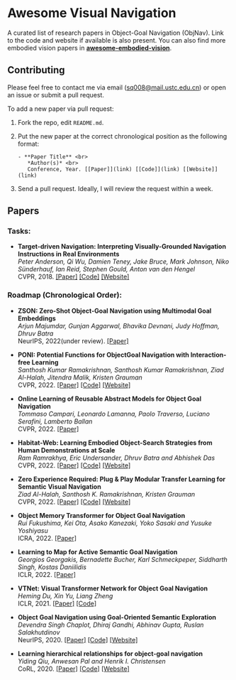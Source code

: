 # Awesome Visual Navigation

A curated list of research papers in Object-Goal Navigation (ObjNav). Link to the code and website if available is also present. You can also find more embodied vision papers in **[ awesome-embodied-vision](https://github.com/ChanganVR/awesome-embodied-vision)**.

## Contributing

Please feel free to contact me via email (sq008@mail.ustc.edu.cn) or open an issue or submit a pull request.

To add a new paper via pull request:

1. Fork the repo, edit `README.md`.

2. Put the new paper at the correct chronological position as the following format: <br>

   ```
   - **Paper Title** <br>
      *Author(s)* <br>
      Conference, Year. [[Paper]](link) [[Code]](link) [[Website]](link)
   ```

3. Send a pull request. Ideally, I will review the request within a week.

## Papers

### Tasks:

- **Target-driven Navigation: Interpreting Visually-Grounded Navigation Instructions in Real Environments** <br>
   *Peter Anderson, Qi Wu, Damien Teney, Jake Bruce, Mark Johnson, Niko Sünderhauf, Ian Reid, Stephen Gould, Anton van den Hengel* <br>
   CVPR, 2018. [[Paper]](https://arxiv.org/abs/1711.07280) [[Code]](https://github.com/peteanderson80/Matterport3DSimulator) [[Website]](https://bringmeaspoon.org)


### Roadmap (Chronological Order):


- **ZSON: Zero-Shot Object-Goal Navigation using Multimodal Goal Embeddings** <br>
   *Arjun Majumdar, Gunjan Aggarwal, Bhavika Devnani, Judy Hoffman, Dhruv Batra* <br>
   NeurIPS, 2022(under review). [[Paper]](https://arxiv.org/pdf/2206.12403.pdf) 

- **PONI: Potential Functions for ObjectGoal Navigation with Interaction-free Learning** <br>
   *Santhosh Kumar Ramakrishnan, Santhosh Kumar Ramakrishnan, Ziad Al-Halah, Jitendra Malik, Kristen Grauman* <br>
   CVPR, 2022. [[Paper]](https://arxiv.org/pdf/2201.10029.pdf) [[Code]](https://github.com/srama2512/PONI) [[Website]](https://vision.cs.utexas.edu/projects/poni/) 
 
- **Online Learning of Reusable Abstract Models for Object Goal Navigation** <br>
   *Tommaso Campari, Leonardo Lamanna, Paolo Traverso, Luciano Serafini, Lamberto Ballan* <br>
   CVPR, 2022. [[Paper]](https://openaccess.thecvf.com/content/CVPR2022/papers/Campari_Online_Learning_of_Reusable_Abstract_Models_for_Object_Goal_Navigation_CVPR_2022_paper.pdf)
 
 
- **Habitat-Web: Learning Embodied Object-Search Strategies from Human Demonstrations at Scale** <br>
   *Ram Ramrakhya, Eric Undersander, Dhruv Batra and Abhishek Das* <br>
   CVPR, 2022. [[Paper]](https://arxiv.org/abs/2204.03514) [[Code]](https://github.com/Ram81/habitat-web) [[Website]](https://ram81.github.io/projects/habitat-web)
   
    
- **Zero Experience Required: Plug & Play Modular Transfer Learning for Semantic Visual Navigation** <br>
   *Ziad Al-Halah, Santhosh K. Ramakrishnan, Kristen Grauman* <br>
   CVPR, 2022. [[Paper]](https://arxiv.org/pdf/2202.02440.pdf) [[Code]](https://github.com/ziadalh/zero_experience_required) [[Website]](https://vision.cs.utexas.edu/projects/zsel/) 
 
 - **Object Memory Transformer for Object Goal Navigation** <br>
   *Rui Fukushima, Kei Ota, Asako Kanezaki, Yoko Sasaki and Yusuke Yoshiyasu* <br>
   ICRA, 2022. [[Paper]](https://arxiv.org/pdf/2203.14708.pdf)
  
 - **Learning to Map for Active Semantic Goal Navigation** <br>
   *Georgios Georgakis, Bernadette Bucher, Karl Schmeckpeper, Siddharth Singh, Kostas Daniilidis* <br>
   ICLR, 2022. [[Paper]](https://arxiv.org/pdf/2106.15648.pdf)
   
 - **VTNet: Visual Transformer Network for Object Goal Navigation** <br>
   *Heming Du, Xin Yu, Liang Zheng* <br>
   ICLR, 2021. [[Paper]](https://arxiv.org/pdf/2202.02440.pdf) [[Code]](https://github.com/xiaobaishu0097/ICLR_VTNet) 
   
 - **Object Goal Navigation using Goal-Oriented Semantic Exploration** <br>
   *Devendra Singh Chaplot, Dhiraj Gandhi, Abhinav Gupta, Ruslan Salakhutdinov* <br>
   NeurIPS, 2020. [[Paper]](https://arxiv.org/pdf/2007.00643) [[Code]](https://github.com/devendrachaplot/Object-Goal-Navigation) [[Website]](https://devendrachaplot.github.io/projects/semantic-exploration.html) 
 
 - **Learning hierarchical relationships for object-goal navigation** <br>
   *Yiding Qiu, Anwesan Pal and Henrik I. Christensen* <br>
   CoRL, 2020. [[Paper]](https://arxiv.org/pdf/2003.06749.pdf) [[Code]](https://github.com/cassieqiuyd/MJOLNIR) [[Website]](https://sites.google.com/eng.ucsd.edu/mjolnir) 
